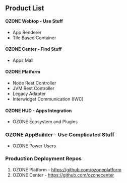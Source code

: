 ## Product List

#### OZONE Webtop - Use Stuff
* App Renderer
* Tile Based Container

#### OZONE Center - Find Stuff
* Apps Mall

#### OZONE Platform
* Node Rest Controller 
* JVM Rest Controller
* Legacy Adapter
* Interwidget Communication (IWC)

#### OZONE HUD - Apps Integration
* OZONE Ecosystem and Plugins

### OZONE AppBuilder - Use Complicated Stuff
* OZONE Power Users

### Production Deployment Repos
1. OZONE Platform - https://github.com/ozoneplatform 
2. OZONE Center - https://github.com/ozonecenter
